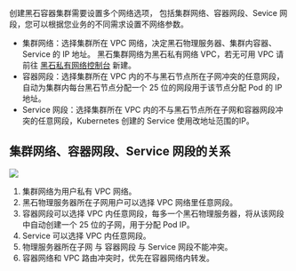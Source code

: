 创建黑石容器集群需要设置多个网络选项， 包括集群网络、容器网段、Sevice 网段，您可以根据您业务的不同需求设置不网络参数。

- 集群网络：选择集群所在 VPC 网络，决定黑石物理服务器、集群内容器、Service 的 IP 地址。 黑石集群网络为黑石私有网络 VPC，若无可用 VPC 请前往 [黑石私有网络控制台](https://console.cloud.tencent.com/vpcbm/vpc) 新建。
- 容器网段：选择集群所在 VPC 内的不与黑石节点所在子网冲突的任意网段，自动为集群内每台黑石节点分配一个 25 位的网段用于该节点分配 Pod 的 IP 地址。
- Service 网段：选择集群所在 VPC 内的不与黑石节点所在子网和容器网段冲突的任意网段，Kubernetes 创建的 Service 使用改地址范围的IP。

## 集群网络、容器网段、Service 网段的关系
![][1]

1. 集群网络为用户私有 VPC 网络。
2. 黑石物理服务器所在子网用户可以选择 VPC 网络里任意网段。
3. 容器网段可以选择 VPC 内任意网段，每多一个黑石物理服务器，将从该网段中自动创建一个 25 位的子网，用于分配 Pod IP。
4. Service 可以选择 VPC 内任意网段。
5. 物理服务器所在子网 与 容器网段 与 Service 网段不能冲突。
6. 容器网络和 VPC 路由冲突时，优先在容器网络内转发。

[1]:https://main.qcloudimg.com/raw/57438fdcfb3a76c809d025c36c838004.png
